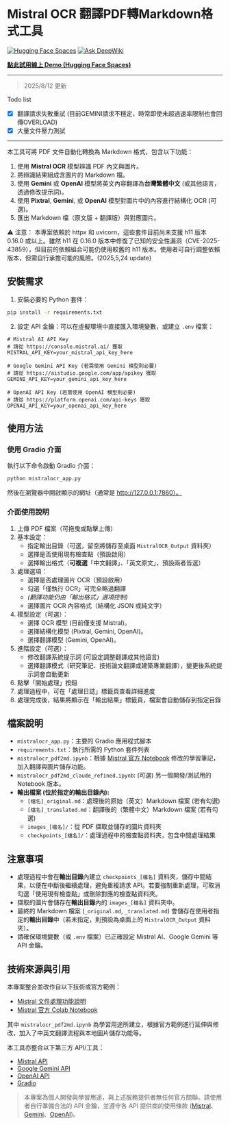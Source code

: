 # Mistral OCR 翻譯PDF轉Markdown格式工具

[![Hugging Face Spaces](https://img.shields.io/badge/%F0%9F%A4%97%20Hugging%20Face-Spaces-blue)](https://huggingface.co/spaces/dodo13114arch/mistral-ocr-translator-demo) [![Ask DeepWiki](https://deepwiki.com/badge.svg)](https://deepwiki.com/dodo13114arch/mistralocr-pdf2md-translator)

**[點此試用線上 Demo (Hugging Face Spaces)](https://huggingface.co/spaces/dodo13114arch/mistral-ocr-translator-demo)** 

---

> 2025/8/12 更新

Todo list

- [x] 翻譯請求失敗重試 (目前GEMINI請求不穩定，時常即使未超過速率限制也會回傳OVERLOAD)
- [X] 大量文件壓力測試
---

本工具可將 PDF 文件自動化轉換為 Markdown 格式，包含以下功能：

1. 使用 **Mistral OCR** 模型辨識 PDF 內文與圖片。
2. 將辨識結果組成含圖片的 Markdown 檔。
3. 使用 **Gemini** 或 **OpenAI** 模型將英文內容翻譯為**台灣繁體中文** (或其他語言，透過修改提示詞)。
4. 使用 **Pixtral**, **Gemini**, 或 **OpenAI** 模型對圖片中的內容進行結構化 OCR (可選)。
5. 匯出 Markdown 檔（原文版 + 翻譯版）與對應圖片。

⚠ 注意： 本專案依賴於 httpx 和 uvicorn，這些套件目前尚未支援 h11 版本 0.16.0 或以上。雖然 h11 在 0.16.0 版本中修復了已知的安全性漏洞（CVE-2025-43859），但目前的依賴組合可能仍使用較舊的 h11 版本。使用者可自行調整依賴版本，但需自行承擔可能的風險。(2025,5,24 update) 

## 安裝需求

1. 安裝必要的 Python 套件：

```bash
pip install -r requirements.txt
```

2. 設定 API 金鑰：可以在虛擬環境中直接匯入環境變數，或建立 `.env` 檔案：

```
# Mistral AI API Key
# 請從 https://console.mistral.ai/ 獲取
MISTRAL_API_KEY=your_mistral_api_key_here

# Google Gemini API Key (若需使用 Gemini 模型則必要)
# 請從 https://aistudio.google.com/app/apikey 獲取
GEMINI_API_KEY=your_gemini_api_key_here

# OpenAI API Key (若需使用 OpenAI 模型則必要)
# 請從 https://platform.openai.com/api-keys 獲取
OPENAI_API_KEY=your_openai_api_key_here
```

## 使用方法

### 使用 Gradio 介面 

執行以下命令啟動 Gradio 介面：

```bash
python mistralocr_app.py
```

然後在瀏覽器中開啟顯示的網址（通常是 http://127.0.0.1:7860）。

### 介面使用說明

1.  上傳 PDF 檔案（可拖曳或點擊上傳）
2.  基本設定：
    *   指定輸出目錄（可選，留空將儲存至桌面 `MistralOCR_Output` 資料夾）
    *   選擇是否使用現有檢查點（預設啟用）
    *   選擇輸出格式（**可複選**「中文翻譯」、「英文原文」，預設兩者皆選）
3.  處理選項：
    *   選擇是否處理圖片 OCR（預設啟用）
    *   勾選「僅執行 OCR」可完全略過翻譯
    *   *(翻譯功能仍由「輸出格式」選項控制)*
    *   選擇圖片 OCR 內容格式（結構化 JSON 或純文字）
4.  模型設定（可選）：
    *   選擇 OCR 模型 (目前僅支援 Mistral)。
    *   選擇結構化模型 (Pixtral, Gemini, OpenAI)。
    *   選擇翻譯模型 (Gemini, OpenAI)。
5.  進階設定（可選）：
    *   修改翻譯系統提示詞 (可設定調整翻譯成其他語言)
    *   選擇翻譯模式（研究筆記、技術論文翻譯或建築專業翻譯），變更後系統提示詞會自動更新
6.  點擊「開始處理」按鈕
7.  處理過程中，可在「處理日誌」標籤頁查看詳細進度
8.  處理完成後，結果將顯示在「輸出結果」標籤頁，檔案會自動儲存到指定目錄

## 檔案說明

- `mistralocr_app.py`：主要的 Gradio 應用程式腳本
- `requirements.txt`：執行所需的 Python 套件列表
- `mistralocr_pdf2md.ipynb`：根據 [Mistral 官方 Notebook](https://colab.research.google.com/github/mistralai/cookbook/blob/main/mistral/ocr/structured_ocr.ipynb) 修改的學習筆記，加入翻譯與圖片儲存功能。
- `mistralocr_pdf2md_claude_refined.ipynb`: (可選) 另一個開發/測試用的 Notebook 版本。
- **輸出檔案 (位於指定的輸出目錄內):**
    *   `[檔名]_original.md`：處理後的原始（英文）Markdown 檔案 (若有勾選)
    *   `[檔名]_translated.md`：翻譯後的（繁體中文）Markdown 檔案 (若有勾選)
    *   `images_[檔名]/`：從 PDF 擷取並儲存的圖片資料夾
    *   `checkpoints_[檔名]/`：處理過程中的檢查點資料夾，包含中間處理結果

## 注意事項

- 處理過程中會在**輸出目錄**內建立 `checkpoints_[檔名]` 資料夾，儲存中間結果，以便在中斷後繼續處理，避免重複請求 API。若要強制重新處理，可取消勾選「使用現有檢查點」或刪除對應的檢查點資料夾。
- 擷取的圖片會儲存在**輸出目錄**內的 `images_[檔名]` 資料夾中。
- 最終的 Markdown 檔案 (`_original.md`, `_translated.md`) 會儲存在使用者指定的**輸出目錄**中（若未指定，則預設為桌面上的 `MistralOCR_Output` 資料夾）。
- 請確保環境變數（或 `.env` 檔案）已正確設定 Mistral AI、Google Gemini 等 API 金鑰。

## 技術來源與引用

本專案整合並改作自以下技術或官方範例：

- [Mistral 文件處理功能說明](https://docs.mistral.ai/capabilities/document/)
- [Mistral 官方 Colab Notebook](https://colab.research.google.com/github/mistralai/cookbook/blob/main/mistral/ocr/structured_ocr.ipynb)

其中 `mistralocr_pdf2md.ipynb` 為學習用途所建立，根據官方範例進行延伸與修改，加入了中英文翻譯流程與本地圖片儲存功能等。

本工具亦整合以下第三方 API/工具：

- [Mistral API](https://mistral.ai/)
- [Google Gemini API](https://ai.google.dev/)
- [OpenAI API](https://openai.com/)
- [Gradio](https://www.gradio.app/)

> 本專案為個人開發與學習用途，與上述服務提供者無任何官方關聯。請使用者自行準備合法的 API 金鑰，並遵守各 API 提供商的使用條款 ([Mistral](https://mistral.ai/terms)、[Gemini](https://ai.google.dev/terms)、[OpenAI](https://openai.com/policies))。
